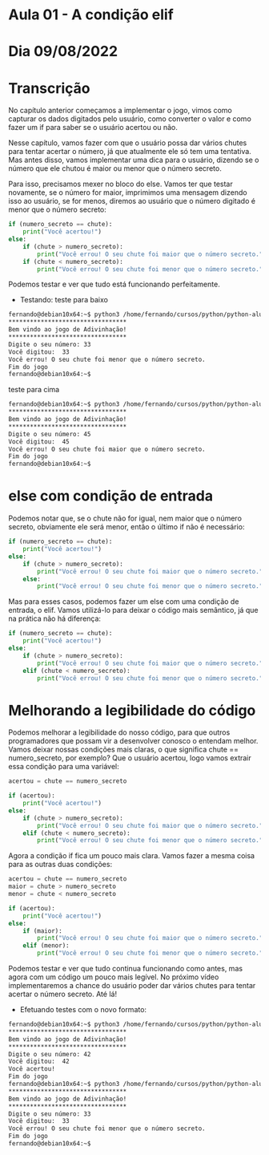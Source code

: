 

# Aula 01 - A condição elif

# Dia 09/08/2022

# Transcrição
No capítulo anterior começamos a implementar o jogo, vimos como capturar os dados digitados pelo usuário, como converter o valor e como fazer um if para saber se o usuário acertou ou não.

Nesse capítulo, vamos fazer com que o usuário possa dar vários chutes para tentar acertar o número, já que atualmente ele só tem uma tentativa. Mas antes disso, vamos implementar uma dica para o usuário, dizendo se o número que ele chutou é maior ou menor que o número secreto.

Para isso, precisamos mexer no bloco do else. Vamos ter que testar novamente, se o número for maior, imprimimos uma mensagem dizendo isso ao usuário, se for menos, diremos ao usuário que o número digitado é menor que o número secreto:

~~~~python
if (numero_secreto == chute):
    print("Você acertou!")
else:
    if (chute > numero_secreto):
        print("Você errou! O seu chute foi maior que o número secreto.")
    if (chute < numero_secreto):
        print("Você errou! O seu chute foi menor que o número secreto.")
~~~~

Podemos testar e ver que tudo está funcionando perfeitamente.

- Testando:
teste para baixo

~~~~bash
fernando@debian10x64:~$ python3 /home/fernando/cursos/python/python-alura/python-comecando-com-a-linguagem/003-modulo-Testando-valores/01-adivinhacao-elif-teste1.py
*********************************
Bem vindo ao jogo de Adivinhação!
*********************************
Digite o seu número: 33
Você digitou:  33
Você errou! O seu chute foi menor que o número secreto.
Fim do jogo
fernando@debian10x64:~$
~~~~

teste para cima

~~~~bash
fernando@debian10x64:~$ python3 /home/fernando/cursos/python/python-alura/python-comecando-com-a-linguagem/003-modulo-Testando-valores/01-adivinhacao-elif-teste1.py
*********************************
Bem vindo ao jogo de Adivinhação!
*********************************
Digite o seu número: 45
Você digitou:  45
Você errou! O seu chute foi maior que o número secreto.
Fim do jogo
fernando@debian10x64:~$
~~~~


# else com condição de entrada

Podemos notar que, se o chute não for igual, nem maior que o número secreto, obviamente ele será menor, então o último if não é necessário:

~~~~python
if (numero_secreto == chute):
    print("Você acertou!")
else:
    if (chute > numero_secreto):
        print("Você errou! O seu chute foi maior que o número secreto.")
    else:
        print("Você errou! O seu chute foi menor que o número secreto.")
~~~~


Mas para esses casos, podemos fazer um else com uma condição de entrada, o elif. Vamos utilizá-lo para deixar o código mais semântico, já que na prática não há diferença:

~~~~python
if (numero_secreto == chute):
    print("Você acertou!")
else:
    if (chute > numero_secreto):
        print("Você errou! O seu chute foi maior que o número secreto.")
    elif (chute < numero_secreto):
        print("Você errou! O seu chute foi menor que o número secreto.")
~~~~




# Melhorando a legibilidade do código

Podemos melhorar a legibilidade do nosso código, para que outros programadores que possam vir a desenvolver conosco o entendam melhor. Vamos deixar nossas condições mais claras, o que significa chute == numero_secreto, por exemplo? Que o usuário acertou, logo vamos extrair essa condição para uma variável:

~~~~python
acertou = chute == numero_secreto

if (acertou):
    print("Você acertou!")
else:
    if (chute > numero_secreto):
        print("Você errou! O seu chute foi maior que o número secreto.")
    elif (chute < numero_secreto):
        print("Você errou! O seu chute foi menor que o número secreto.")
~~~~



Agora a condição if fica um pouco mais clara. Vamos fazer a mesma coisa para as outras duas condições:

~~~~python
acertou = chute == numero_secreto
maior = chute > numero_secreto
menor = chute < numero_secreto

if (acertou):
    print("Você acertou!")
else:
    if (maior):
        print("Você errou! O seu chute foi maior que o número secreto.")
    elif (menor):
        print("Você errou! O seu chute foi menor que o número secreto.")
~~~~

Podemos testar e ver que tudo continua funcionando como antes, mas agora com um código um pouco mais legível. No próximo vídeo implementaremos a chance do usuário poder dar vários chutes para tentar acertar o número secreto. Até lá!



- Efetuando testes com o novo formato:

~~~~bash
fernando@debian10x64:~$ python3 /home/fernando/cursos/python/python-alura/python-comecando-com-a-linguagem/003-modulo-Testando-valores/01-adivinhacao-elif-teste5.py
*********************************
Bem vindo ao jogo de Adivinhação!
*********************************
Digite o seu número: 42
Você digitou:  42
Você acertou!
Fim do jogo
fernando@debian10x64:~$ python3 /home/fernando/cursos/python/python-alura/python-comecando-com-a-linguagem/003-modulo-Testando-valores/01-adivinhacao-elif-teste5.py
*********************************
Bem vindo ao jogo de Adivinhação!
*********************************
Digite o seu número: 33
Você digitou:  33
Você errou! O seu chute foi menor que o número secreto.
Fim do jogo
fernando@debian10x64:~$
~~~~
